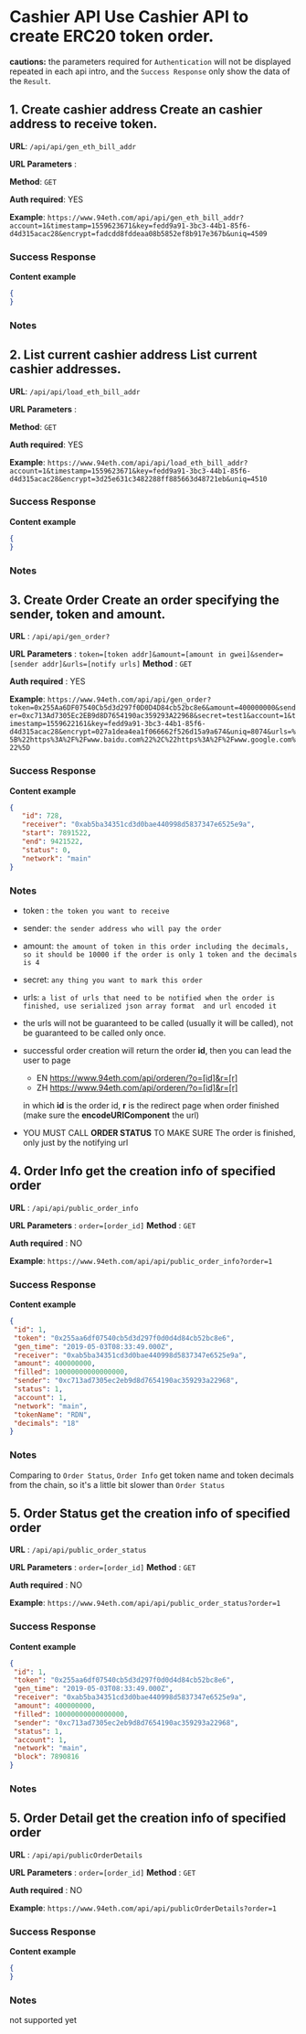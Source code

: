 
  
    
# Cashier API Use Cashier API to create ERC20 token order.    
    
**cautions:** the parameters required for `Authentication` will not be displayed repeated in each api intro, and the `Success Response` only show the data of the `Result`.    
    
## 1. Create cashier address Create an cashier address to receive token.    
    
**URL**: `/api/api/gen_eth_bill_addr`  
  
 **URL Parameters** :      
    
**Method**: `GET`    

 **Auth required**: YES    
    
**Example**: `https://www.94eth.com/api/api/gen_eth_bill_addr?account=1&timestamp=1559623671&key=fedd9a91-3bc3-44b1-85f6-d4d315acac28&encrypt=fadcdd8fddeaa08b5852ef8b917e367b&uniq=4509`    

 ### Success Response    
 **Content example**    
 
 ```json 
 { 
 } 
 ``` 

### Notes
    
 ## 2. List current cashier address List current cashier addresses.    
    
**URL**: `/api/api/load_eth_bill_addr`    

 **URL Parameters** :      
    
**Method**: `GET`    

 **Auth required**: YES    
    
**Example**: `https://www.94eth.com/api/api/load_eth_bill_addr?account=1&timestamp=1559623671&key=fedd9a91-3bc3-44b1-85f6-d4d315acac28&encrypt=3d25e631c3482288ff885663d48721eb&uniq=4510`    

 ### Success Response    
 
 **Content example**    
 ```json 
 { 
 } 
 ``` 

### Notes    

 ## 3. Create Order Create an order specifying the sender, token and amount.    
    
**URL** : `/api/api/gen_order?`    

 **URL Parameters** : `token=[token addr]&amount=[amount in gwei]&sender=[sender addr]&urls=[notify urls]` **Method** : `GET`    
 
 **Auth required** : YES    
    
**Example**: `https://www.94eth.com/api/api/gen_order?token=0x255Aa6DF07540Cb5d3d297f0D0D4D84cb52bc8e6&amount=400000000&sender=0xc713Ad7305Ec2EB9d8D7654190ac359293A22968&secret=test1&account=1&timestamp=1559622161&key=fedd9a91-3bc3-44b1-85f6-d4d315acac28&encrypt=027a1dea4ea1f066662f526d15a9a674&uniq=8074&urls=%5B%22https%3A%2F%2Fwww.baidu.com%22%2C%22https%3A%2F%2Fwww.google.com%22%5D`   
  
### Success Response    

 **Content example**    
 ```json 
{  
    "id": 728, 
    "receiver": "0xab5ba34351cd3d0bae440998d5837347e6525e9a", 
    "start": 7891522, 
    "end": 9421522, 
    "status": 0, 
    "network": "main"
} 
 ```
 
### Notes 

* token : `the token you want to receive`  

* sender: `the sender address who will pay the order`  

* amount: `the amount of token in this order including the decimals, so it should be 10000 if the order is only 1 token and the decimals is 4`  

* secret: `any thing you want to mark this order`  

* urls: `a list of urls that need to be notified when the order is finished, use serialized json array format  and url encoded it`  

* the urls will not be guaranteed to be called (usually it will be called), not be guaranteed to be called only once.   

* successful order creation will return the order **id**,  then you can lead the user to page 

   * EN https://www.94eth.com/api/orderen/?o=[id]&r=[r]
   * ZH https://www.94eth.com/api/orderen/?o=[id]&r=[r]
   
   in which **id** is the order id, **r** is the redirect page when order finished (make sure the **encodeURIComponent** the url)
   
* YOU MUST CALL **ORDER STATUS** TO MAKE SURE The order is finished, only just by the notifying url  
  
## 4. Order Info get the creation info of specified order    
    
**URL** : `/api/api/public_order_info`    

 **URL Parameters** : `order=[order_id]` **Method** : `GET`    
 
 **Auth required** : NO    
    
**Example**: `https://www.94eth.com/api/api/public_order_info?order=1`    

 ### Success Response    
 
 **Content example**    
 ```json 
{    
  "id": 1,    
  "token": "0x255aa6df07540cb5d3d297f0d0d4d84cb52bc8e6",    
  "gen_time": "2019-05-03T08:33:49.000Z",    
  "receiver": "0xab5ba34351cd3d0bae440998d5837347e6525e9a",    
  "amount": 400000000,    
  "filled": 10000000000000000,    
  "sender": "0xc713ad7305ec2eb9d8d7654190ac359293a22968",    
  "status": 1,    
  "account": 1,    
  "network": "main",    
  "tokenName": "RDN",    
  "decimals": "18" 
} 
``` 

### Notes 

Comparing to `Order Status`, `Order Info` get token name and token decimals from the chain, so it's a little bit slower than `Order Status`    

 ## 5. Order Status get the creation info of specified order    
    
**URL** : `/api/api/public_order_status` 
  
 **URL Parameters** : `order=[order_id]` **Method** : `GET`    
 
 **Auth required** : NO    
    
**Example**: `https://www.94eth.com/api/api/public_order_status?order=1`    

 ### Success Response    
 
 **Content example**    
 
 ```json 
 {    
  "id": 1,    
  "token": "0x255aa6df07540cb5d3d297f0d0d4d84cb52bc8e6",    
  "gen_time": "2019-05-03T08:33:49.000Z",    
  "receiver": "0xab5ba34351cd3d0bae440998d5837347e6525e9a",    
  "amount": 400000000,    
  "filled": 10000000000000000,    
  "sender": "0xc713ad7305ec2eb9d8d7654190ac359293a22968",    
  "status": 1,    
  "account": 1,    
  "network": "main",    
  "block": 7890816 
} 
``` 

### Notes    

 ## 5. Order Detail get the creation info of specified order    
    
**URL** : `/api/api/publicOrderDetails`  
  
 **URL Parameters** : `order=[order_id]` **Method** : `GET`    
 
 **Auth required** : NO    
    
**Example**: `https://www.94eth.com/api/api/publicOrderDetails?order=1`    

 ### Success Response    
 
 **Content example**    
 ```json 
 {    
 } 
 ``` 

### Notes 

not supported yet